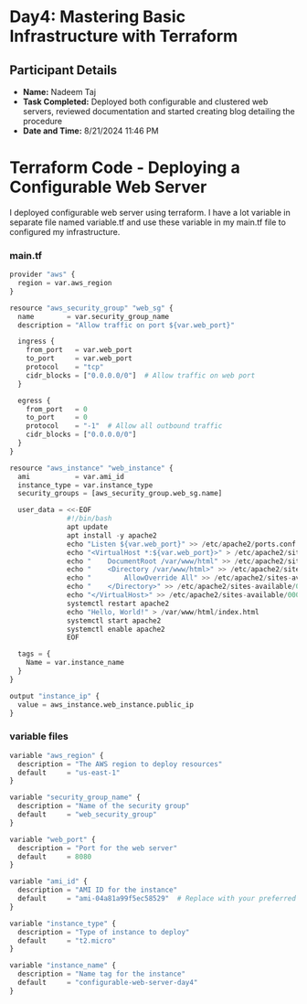 # Day4: Mastering Basic Infrastructure with Terraform

## Participant Details
- **Name:** Nadeem Taj
- **Task Completed:** Deployed both configurable and clustered web servers, reviewed documentation and started creating blog detailing the procedure
- **Date and Time:** 8/21/2024 11:46 PM

 
# Terraform Code - Deploying a Configurable Web Server

I deployed configurable web server using terraform. I have a lot variable in separate file named variable.tf and use these variable in my main.tf file to configured my infrastructure. 


### main.tf

```python
provider "aws" {
  region = var.aws_region
}

resource "aws_security_group" "web_sg" {
  name        = var.security_group_name
  description = "Allow traffic on port ${var.web_port}"

  ingress {
    from_port   = var.web_port
    to_port     = var.web_port
    protocol    = "tcp"
    cidr_blocks = ["0.0.0.0/0"]  # Allow traffic on web port
  }

  egress {
    from_port   = 0
    to_port     = 0
    protocol    = "-1"  # Allow all outbound traffic
    cidr_blocks = ["0.0.0.0/0"]
  }
}

resource "aws_instance" "web_instance" {
  ami           = var.ami_id
  instance_type = var.instance_type
  security_groups = [aws_security_group.web_sg.name]

  user_data = <<-EOF
              #!/bin/bash
              apt update
              apt install -y apache2
              echo "Listen ${var.web_port}" >> /etc/apache2/ports.conf
              echo "<VirtualHost *:${var.web_port}>" > /etc/apache2/sites-available/000-default.conf
              echo "    DocumentRoot /var/www/html" >> /etc/apache2/sites-available/000-default.conf
              echo "    <Directory /var/www/html>" >> /etc/apache2/sites-available/000-default.conf
              echo "        AllowOverride All" >> /etc/apache2/sites-available/000-default.conf
              echo "    </Directory>" >> /etc/apache2/sites-available/000-default.conf
              echo "</VirtualHost>" >> /etc/apache2/sites-available/000-default.conf
              systemctl restart apache2
              echo "Hello, World!" > /var/www/html/index.html
              systemctl start apache2
              systemctl enable apache2
              EOF

  tags = {
    Name = var.instance_name
  }
}

output "instance_ip" {
  value = aws_instance.web_instance.public_ip
}
```


### variable files 

```python
variable "aws_region" {
  description = "The AWS region to deploy resources"
  default     = "us-east-1"
}

variable "security_group_name" {
  description = "Name of the security group"
  default     = "web_security_group"
}

variable "web_port" {
  description = "Port for the web server"
  default     = 8080
}

variable "ami_id" {
  description = "AMI ID for the instance"
  default     = "ami-04a81a99f5ec58529"  # Replace with your preferred AMI ID
}

variable "instance_type" {
  description = "Type of instance to deploy"
  default     = "t2.micro"
}

variable "instance_name" {
  description = "Name tag for the instance"
  default     = "configurable-web-server-day4"
}
```